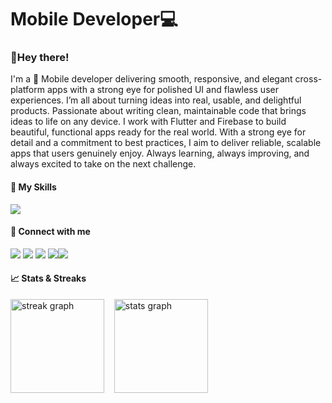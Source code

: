 # Mobile Developer💻



<h3 align="left">👋Hey there!</h3>


<!-- Introduction & About-->
I'm a 📱 Mobile developer delivering smooth, responsive, and elegant cross-platform apps with a strong eye for polished UI and flawless user experiences. I’m all about turning ideas into real, usable, and delightful products. Passionate about writing clean, maintainable code that brings ideas to life on any device. I work with Flutter and Firebase to build beautiful, functional apps ready for the real world. With a strong eye for detail and a commitment to best practices, I aim to deliver reliable, scalable apps that users genuinely enjoy. Always learning, always improving, and always excited to take on the next challenge.

<!-- Skills Links-->
<h4>🔨 My Skills </h4>
<img src="https://skillicons.dev/icons?i=figma,flutter,dart,firebase,supabase,git,notion" />

<!-- Social Links-->
<h4>🔗 Connect with me </h4>

[<img src="https://img.shields.io/badge/X-000000?style=for-the-badge&logo=x&logoColor=white" />](https://x.com/techiedan_) [<img src="https://img.shields.io/badge/Instagram-E4405F?style=for-the-badge&logo=instagram&logoColor=white" />](https://instagram.com/techiedan_/) [<img src="https://img.shields.io/badge/LinkedIn-0077B5?style=for-the-badge&logo=linkedin&logoColor=white" />](https://linkedin.com/in/daniel-olaleye-16ab7b369/) [<img src="https://img.shields.io/badge/Gmail-D14836?style=for-the-badge&logo=gmail&logoColor=white" />](mailto:danielolaleye064@gmail.com)[<img src="https://img.shields.io/badge/Behance-1769FF?style=for-the-badge&logo=behance&logoColor=white" />](https://www.behance.net/techiedan_)


<!--My Streak Stats-->
<h4>📈 Stats & Streaks</h4>
<div align="left">
  <img src="https://streak-stats.demolab.com?user=techie-dan&locale=en&mode=daily&theme=dracula&hide_border=false&border_radius=5&order=3" height="150" alt="streak graph" />
  &nbsp;&nbsp;
  <img src="https://github-readme-stats.vercel.app/api?username=techie-dan&hide_title=false&hide_rank=false&show_icons=true&include_all_commits=true&count_private=true&disable_animations=false&theme=dracula&locale=en&hide_border=false" height="150" alt="stats graph" />
</div>



















